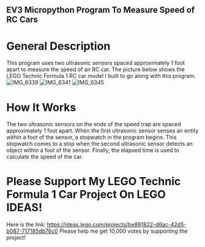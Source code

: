 ## EV3 Micropython Program To Measure Speed of RC Cars

# General Description
This program uses two ultrasonic sensors spaced approximately 1 foot apart to measure the speed of an RC car. The picture below shows the LEGO Technic Formula 1 RC car model I built to go along with this program.
![IMG_6339](https://user-images.githubusercontent.com/97273261/150669119-1b467f80-1728-44a3-9873-506fa666b9bd.PNG)
![IMG_6341](https://user-images.githubusercontent.com/97273261/150669128-dc9a14fb-aa57-4e47-8ab9-1bb8a7f2787c.PNG)
![IMG_6345](https://user-images.githubusercontent.com/97273261/150669138-da5a471a-78e9-4326-bfab-d2f29241abb8.PNG)
# How It Works
The two ultrasonic sensors on the ends of the speed trap are spaced approximately 1 foot apart. When the first ultrasonic sensor senses an entity within a foot of the sensor, a stopwatch in the program begins.  This stopwatch comes to a stop when the second ultrasonic sensor detects an object within a foot of the sensor. Finally, the elapsed time is used to calculate the speed of the car. 
# Please Support My LEGO Technic Formula 1 Car Project On LEGO IDEAS!
Here is the link:
https://ideas.lego.com/projects/be891822-d6ac-42d5-b087-717185db76c0
Please help me get 10,000 votes by supporting the project!

